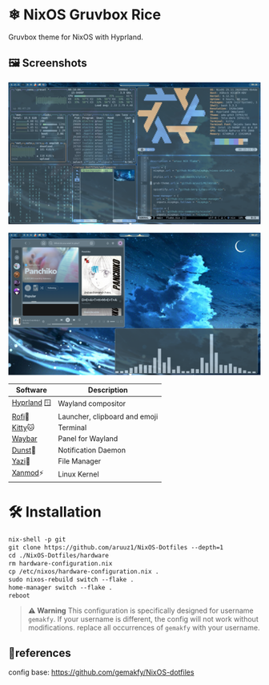 # ❄  NixOS Gruvbox Rice

Gruvbox theme for NixOS with Hyprland.

## 🖼️ Screenshots

![Showcase](./.assets/showcase.png)

![Showcase 2](./.assets/showcase_2.png)


| Software       | Description                                  |
|-----------------|-------------------------------------------|
| [Hyprland](https://github.com/hyprwm/hyprland) 🪟 | Wayland compositor            |
| [Rofi](https://github.com/davatorium/rofi)🚀 | Launcher, clipboard and emoji  |
| [Kitty](https://github.com/kovidgoyal/kitty)🐱 | Terminal                   |
| [Waybar](https://github.com/Alexays/Waybar) | Panel for Wayland        |
| [Dunst](https://github.com/dunst-project/dunst)🔔 | Notification Daemon             |
| [Yazi](https://github.com/sxyazi/yazi)📂 | File Manager|
| [Xanmod](https://xanmod.org/)⚡ | Linux Kernel              |

# 🛠️ Installation
```
nix-shell -p git
git clone https://github.com/aruuz1/NixOS-Dotfiles --depth=1
cd ./NixOS-Dotfiles/hardware
rm hardware-configuration.nix
cp /etc/nixos/hardware-configuration.nix .
sudo nixos-rebuild switch --flake .
home-manager switch --flake .
reboot
```

> **⚠️ Warning**
> This configuration is specifically designed for username `gemakfy`.
> If your username is different, the config will not work without modifications.
> replace all occurrences of `gemakfy` with your username.

## 🥀references
config base: https://github.com/gemakfy/NixOS-dotfiles

